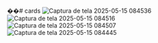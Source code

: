 ��#   c a r d s 
 
 ![Captura de tela 2025-05-15 084536](https://github.com/user-attachments/assets/60fef3d9-0623-46b8-b965-c79d08cb060f)
![Captura de tela 2025-05-15 084516](https://github.com/user-attachments/assets/b393f48c-e3d9-48ab-b0b3-ad9560975a5e)
![Captura de tela 2025-05-15 084507](https://github.com/user-attachments/assets/d973d706-ed5e-4806-b0c2-71a710d67a0c)
![Captura de tela 2025-05-15 084445](https://github.com/user-attachments/assets/b15b00b2-4e98-423c-9104-f5869e76a683)
